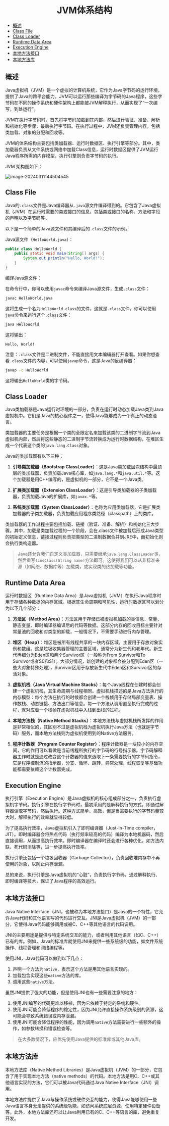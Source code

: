 <div align="center">

<h1>JVM体系结构</h1>

</div>

- [概述](#概述)
- [Class File](#class-file)
- [Class Loader](#class-loader)
- [Runtime Data Area](#runtime-data-area)
- [Execution Engine](#execution-engine)
- [本地方法接口](#本地方法接口)
- [本地方法库](#本地方法库)

## 概述

Java虚拟机（JVM）是一个虚拟的计算机系统，它作为Java字节码的运行环境，提供了Java的跨平台能力。JVM可以运行那些编译为字节码的Java程序，这些字节码在不同的操作系统和硬件架构上都能被JVM解释执行，从而实现了“一次编写，到处运行”。

JVM在执行字节码时，首先将字节码加载到其内部，然后进行验证、准备、解析和初始化等步骤，最后执行字节码。在执行过程中，JVM还负责管理内存，包括类加载、对象的分配和回收等。

JVM的体系结构主要包括类加载器、运行时数据区、执行引擎等部分。其中，类加载器负责从文件系统或网络中加载Class信息，运行时数据区提供了JVM运行Java程序所需的内存模型，执行引擎则负责字节码的执行。

JVM 架构图如下：

![image-20240311144504545](images/JVM体系结构/image-20240311144504545.png)

## Class File


Java的`.class`文件是Java编译器从`.java`源文件编译得到的。它包含了Java虚拟机（JVM）在运行时需要的类或接口的信息，包括类或接口的名称、方法和字段的声明以及字节码等。

以下是一个简单的Java源文件和其编译后的`.class`文件的示例。

Java源文件（`HelloWorld.java`）：

```java
public class HelloWorld {
    public static void main(String[] args) {
        System.out.println("Hello, World!");
    }
}
```

编译Java源文件：

在命令行中，你可以使用`javac`命令来编译Java源文件，生成`.class`文件：

```bash
javac HelloWorld.java
```

这将生成一个名为`HelloWorld.class`的文件，这就是`.class`文件。你可以使用`java`命令来运行这个`.class`文件：

```bash
java HelloWorld
```

这将输出：

```
Hello, World!
```

注意：`.class`文件是二进制文件，不能直接用文本编辑器打开查看。如果你想查看`.class`文件的内容，可以使用`javap`命令，这是Java的反编译器：

```bash
javap -c HelloWorld
```

这将输出`HelloWorld`类的字节码。


## Class Loader

Java类加载器是Java运行时环境的一部分，负责在运行时动态加载Java类到Java虚拟机中。它们是Java的核心组件之一，使得Java能够成为一个真正的动态语言。

类加载器的主要任务是根据一个类的全限定名来加载该类的二进制字节流到Java虚拟机内部，然后将这些静态的二进制字节流转换成为运行时数据结构，在堆区生成一个代表这个类的`java.lang.Class`对象。

Java的类加载器有以下三种：

1. **引导类加载器（Bootstrap ClassLoader）**：这是Java类加载层次结构中最顶层的类加载器，负责加载Java核心库，如`java.lang.*`和`java.util.*`等。这个加载器是用C++编写的，是虚拟机的一部分，它不是一个Java类。

2. **扩展类加载器（Extension ClassLoader）**：这是引导类加载器的子类加载器，负责加载Java的扩展库，如`javax.*`等。

3. **系统类加载器（System ClassLoader）**：也称为应用类加载器，它是扩展类加载器的子类加载器，负责加载应用程序类路径（classpath）上的类库。

类加载器的工作过程主要包括加载、链接（验证、准备、解析）和初始化三大步骤。其中，加载是类加载过程的一个阶段，会在.class文件被加载后形成Java类型的初始定义信息，链接过程则负责把类型的二进制数据合并到JRE中，而初始化则会执行类构造器。

> Java还允许我们自定义类加载器，只需要继承`java.lang.ClassLoader`类，然后重写`findClass(String name)`方法即可。这使得我们可以从非标准来源（如网络、数据库等）加载类，或实现类的热加载等功能。

## Runtime Data Area

运行时数据区（Runtime Data Area）是Java虚拟机（JVM）在执行Java程序时用于存储各种数据的内存区域。根据其生命周期和可见性，运行时数据区可以划分为以下几个部分：

1. **方法区（Method Area）**：方法区用于存储已被虚拟机加载的类信息、常量、静态变量、即时编译器编译后的代码等数据。这部分内存的回收目标主要针对常量池的回收和对类型的卸载，一般情况下，不需要手动进行内存管理。

2. **堆区（Heap）**：堆区是被所有线程共享的一块内存区域，主要用于存放对象实例和数组。这是垃圾收集器管理的主要区域，通常分为新生代和老年代。新生代再细分为Eden区和两个Survivor区（一般称为From Survivor和To Survivor或者S0和S1）。大部分情况，新创建的对象都会被分配到Eden区（一些大对象特殊处理），Survivor区用于存放新生代中Eden区和Survivor区的存活对象。

3. **虚拟机栈（Java Virtual Machine Stacks）**：每个Java线程在创建时都会创建一个虚拟机栈，其生命周期与线程相同。虚拟机栈描述的是Java方法执行的内存模型：每个方法在执行的时候都会创建一个栈帧用于存储局部变量表、操作数栈、动态链接、方法出口等信息。每一个方法从调用直至执行完成的过程，就对应着一个栈帧在虚拟机栈中入栈到出栈的过程。

4. **本地方法栈（Native Method Stacks）**：本地方法栈与虚拟机栈所发挥的作用是非常相似的，其区别不过是虚拟机栈为虚拟机执行Java方法（也就是字节码）服务，而本地方法栈则为虚拟机使用到的Native方法服务。

5. **程序计数器（Program Counter Register）**：程序计数器是一块较小的内存空间，它的作用可以看做是当前线程所执行的字节码的行号指示器。字节码解释器工作时就是通过改变这个计数器的值来选取下一条需要执行的字节码指令，它是程序控制流的指示器，分支、循环、跳转、异常处理、线程恢复等基础功能都需要依赖这个计数器完成。

## Execution Engine

执行引擎（Execution Engine）是Java虚拟机的核心组成部分之一，负责执行虚拟机字节码。执行引擎在执行字节码时，最初采用的是解释执行的方式，即通过解释器读取字节码，然后执行。这种方式简单、高效，但是当需要执行的字节码量较大时，解释执行的效率就显得较低。

为了提高执行效率，Java虚拟机引入了即时编译器（Just-In-Time compiler，JIT）。即时编译器会将热点代码（执行频率较高的代码）编译为本地机器码，然后直接调用，从而提高执行效率。即时编译器在编译时还会进行各种优化，如方法内联、死代码消除等，进一步提高执行效率。

执行引擎还包括一个垃圾回收器（Garbage Collector），负责回收堆内存中不再使用的对象，以防止内存泄漏。

总的来说，执行引擎是Java虚拟机的“心脏”，负责执行字节码，通过解释执行、即时编译等技术，保证了Java程序的高效运行。


## 本地方法接口

Java Native Interface（JNI，也被称为本地方法接口）是Java的一个特性，它允许Java代码和其他语言写的代码进行交互。JNI是Java虚拟机（JVM）的一部分，它使得Java代码能够调用或被C、C++等其他语言的代码调用。

JNI的主要用途是提供与特定系统交互的能力，或者利用其他语言（如C、C++）已有的库。例如，Java的标准库就使用JNI来提供一些系统级的功能，如文件系统操作、线程管理和网络编程等。

使用JNI，Java代码可以做到以下几点：

1. 声明一个方法为`native`，表示这个方法是用其他语言实现的。
2. 加载包含实现这些`native`方法的库。
3. 调用这些`native`方法。

虽然JNI提供了强大的功能，但是使用JNI也有一些需要注意的地方：

1. 使用JNI编写的代码更难以移植，因为它依赖于特定的系统和硬件。
2. 使用JNI可能会降低程序的稳定性，因为JNI允许直接操作系统级别的资源，这可能会导致系统错误或内存泄漏。
3. 使用JNI可能会降低程序的性能，因为调用`native`方法需要进行一些额外的操作，如参数转换和错误检查等。

> 在大多数情况下，应优先使用Java提供的标准库或其他Java库。

## 本地方法库

本地方法库（Native Method Libraries）是Java虚拟机（JVM）的一部分，它包含了用于实现本地方法（native methods）的代码。本地方法是用C、C++或其他语言实现的方法，它们可以被Java代码通过Java Native Interface（JNI）调用。

本地方法库提供了Java与操作系统或硬件交互的能力，使得Java能够使用一些Java语言本身无法提供的系统级功能，如访问系统底层资源、使用特定硬件设备等。此外，本地方法库还可以让Java利用已有的C、C++等语言的库，避免重复开发。